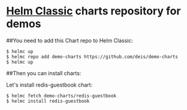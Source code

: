 # [Helm Classic](http://helm.sh) charts repository for demos

##You need to add this Chart repo to Helm Classic:
```console
$ helmc up
$ helmc repo add demo-charts https://github.com/deis/demo-charts
$ helmc up
```

##Then you can install charts:

Let's install redis-guestbook chart:
```
$ helmc fetch demo-charts/redis-guestbook
$ helmc install redis-guestbook
```
